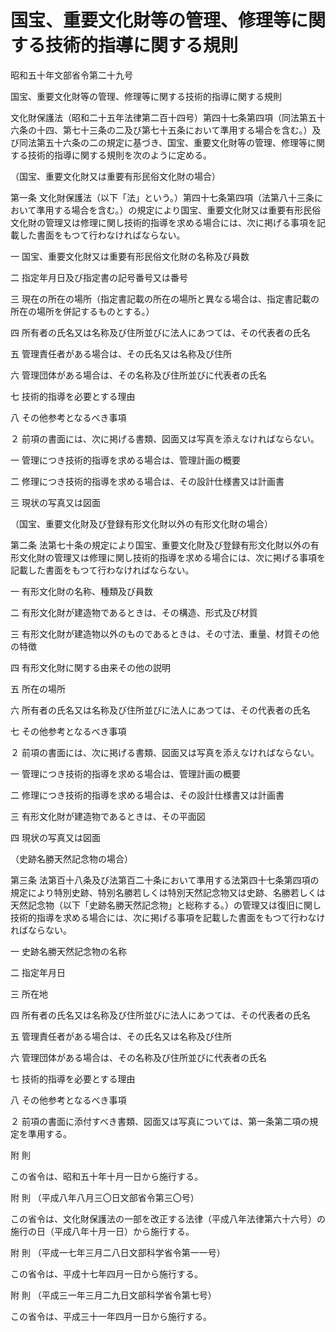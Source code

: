 # 国宝、重要文化財等の管理、修理等に関する技術的指導に関する規則

昭和五十年文部省令第二十九号

国宝、重要文化財等の管理、修理等に関する技術的指導に関する規則

文化財保護法（昭和二十五年法律第二百十四号）第四十七条第四項（同法第五十六条の十四、第七十三条の二及び第七十五条において準用する場合を含む。）及び同法第五十六条の二の規定に基づき、国宝、重要文化財等の管理、修理等に関する技術的指導に関する規則を次のように定める。

（国宝、重要文化財又は重要有形民俗文化財の場合）

第一条 文化財保護法（以下「法」という。）第四十七条第四項（法第八十三条において準用する場合を含む。）の規定により国宝、重要文化財又は重要有形民俗文化財の管理又は修理に関し技術的指導を求める場合には、次に掲げる事項を記載した書面をもつて行わなければならない。

一 国宝、重要文化財又は重要有形民俗文化財の名称及び員数

二 指定年月日及び指定書の記号番号又は番号

三 現在の所在の場所（指定書記載の所在の場所と異なる場合は、指定書記載の所在の場所を併記するものとする。）

四 所有者の氏名又は名称及び住所並びに法人にあつては、その代表者の氏名

五 管理責任者がある場合は、その氏名又は名称及び住所

六 管理団体がある場合は、その名称及び住所並びに代表者の氏名

七 技術的指導を必要とする理由

八 その他参考となるべき事項

２ 前項の書面には、次に掲げる書類、図面又は写真を添えなければならない。

一 管理につき技術的指導を求める場合は、管理計画の概要

二 修理につき技術的指導を求める場合は、その設計仕様書又は計画書

三 現状の写真又は図面

（国宝、重要文化財及び登録有形文化財以外の有形文化財の場合）

第二条 法第七十条の規定により国宝、重要文化財及び登録有形文化財以外の有形文化財の管理又は修理に関し技術的指導を求める場合には、次に掲げる事項を記載した書面をもつて行わなければならない。

一 有形文化財の名称、種類及び員数

二 有形文化財が建造物であるときは、その構造、形式及び材質

三 有形文化財が建造物以外のものであるときは、その寸法、重量、材質その他の特徴

四 有形文化財に関する由来その他の説明

五 所在の場所

六 所有者の氏名又は名称及び住所並びに法人にあつては、その代表者の氏名

七 その他参考となるべき事項

２ 前項の書面には、次に掲げる書類、図面又は写真を添えなければならない。

一 管理につき技術的指導を求める場合は、管理計画の概要

二 修理につき技術的指導を求める場合は、その設計仕様書又は計画書

三 有形文化財が建造物であるときは、その平面図

四 現状の写真又は図面

（史跡名勝天然記念物の場合）

第三条 法第百十八条及び法第百二十条において準用する法第四十七条第四項の規定により特別史跡、特別名勝若しくは特別天然記念物又は史跡、名勝若しくは天然記念物（以下「史跡名勝天然記念物」と総称する。）の管理又は復旧に関し技術的指導を求める場合には、次に掲げる事項を記載した書面をもつて行わなければならない。

一 史跡名勝天然記念物の名称

二 指定年月日

三 所在地

四 所有者の氏名又は名称及び住所並びに法人にあつては、その代表者の氏名

五 管理責任者がある場合は、その氏名又は名称及び住所

六 管理団体がある場合は、その名称及び住所並びに代表者の氏名

七 技術的指導を必要とする理由

八 その他参考となるべき事項

２ 前項の書面に添付すべき書類、図面又は写真については、第一条第二項の規定を準用する。

附 則

この省令は、昭和五十年十月一日から施行する。

附 則 （平成八年八月三〇日文部省令第三〇号）

この省令は、文化財保護法の一部を改正する法律（平成八年法律第六十六号）の施行の日（平成八年十月一日）から施行する。

附 則 （平成一七年三月二八日文部科学省令第一一号）

この省令は、平成十七年四月一日から施行する。

附 則 （平成三一年三月二九日文部科学省令第七号）

この省令は、平成三十一年四月一日から施行する。
